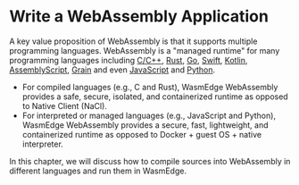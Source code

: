 # Write a WebAssembly Application

A key value proposition of WebAssembly is that it supports multiple programming languages. WebAssembly is a "managed runtime" for many programming languages including [C/C++](write_wasm/c.md), [Rust](write_wasm/rust.md), [Go](write_wasm/go.md), [Swift](write_wasm/swift.md), [Kotlin](write_wasm/kotlin.md), [AssemblyScript](write_wasm/as.md), [Grain](write_wasm/grain.md) and even [JavaScript](write_wasm/js.md) and [Python](write_wasm/python.md).

* For compiled languages (e.g., C and Rust), WasmEdge WebAssembly provides a safe, secure, isolated, and containerized runtime as opposed to Native Client (NaCl).
* For interpreted or managed languages (e.g., JavaScript and Python), WasmEdge WebAssembly provides a secure, fast, lightweight, and containerized runtime as opposed to Docker + guest OS + native interpreter.

In this chapter, we will discuss how to compile sources into WebAssembly in different languages and run them in WasmEdge.
